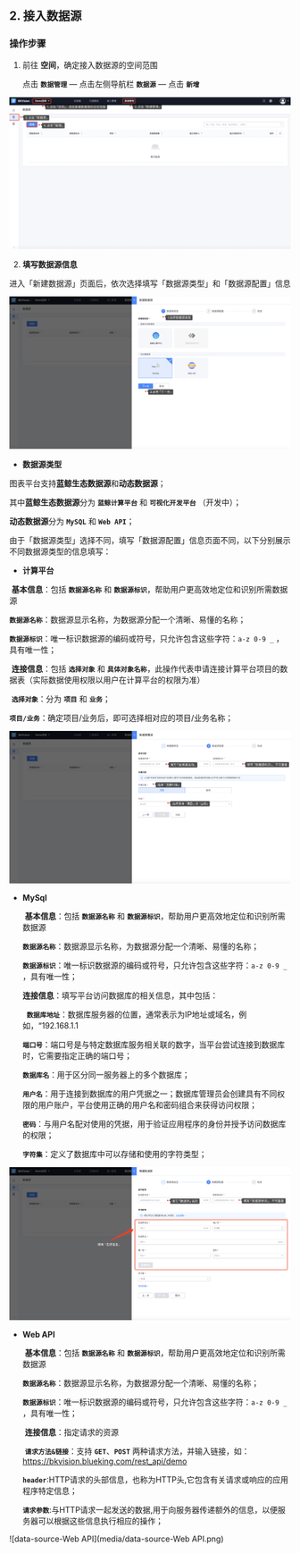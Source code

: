 ## 2. 接入数据源

### 操作步骤

1. 前往 **空间**，确定接入数据源的空间范围

   点击 **`数据管理`** — 点击左侧导航栏  **`数据源`** — 点击 **`新增`**


![Create-data-source1](media/Create-data-source1.png)

2. **填写数据源信息**

进入「新建数据源」页面后，依次选择填写「数据源类型」和「数据源配置」信息

![Select-data-source](media/Select-data-source.png)

-  **数据源类型**

  图表平台支持**蓝鲸生态数据源**和**动态数据源**；

  其中**蓝鲸生态数据源**分为 **`蓝鲸计算平台`** 和 **`可视化开发平台`** （开发中）；

  **动态数据源**分为 **`MySQL`** 和 **`Web API`**；

由于「数据源类型」选择不同，填写「数据源配置」信息页面不同，以下分别展示不同数据源类型的信息填写：

- **计算平台**

​          **基本信息**：包括 **`数据源名称`** 和 **`数据源标识`**，帮助用户更高效地定位和识别所需数据源

​                 **`数据源名称`**：数据源显示名称，为数据源分配一个清晰、易懂的名称；

​                 **`数据源标识`**：唯一标识数据源的编码或符号，只允许包含这些字符：`a-z 0-9 _` ，具有唯一性；

​          **连接信息**：包括 **`选择对象`** 和 **`具体对象名称`**，此操作代表申请连接计算平台项目的数据表（实际数据使用权限以用户在计算平台的权限为准）

​                 **`选择对象`**：分为 **`项目`** 和 **`业务`**；

​                 **`项目/业务`**：确定项目/业务后，即可选择相对应的项目/业务名称；

![data-source-BKBase](media/data-source-BKBase.png)

- **MySql**

  ​      **基本信息**：包括 **`数据源名称`** 和 **`数据源标识`**，帮助用户更高效地定位和识别所需数据源

  ​              **`数据源名称`**：数据源显示名称，为数据源分配一个清晰、易懂的名称；
  
  ​              **`数据源标识`**：唯一标识数据源的编码或符号，只允许包含这些字符：`a-z 0-9 _` ，具有唯一性；
  
  ​      **连接信息**：填写平台访问数据库的相关信息，其中包括：
  
  ​               **` 数据库地址`**：数据库服务器的位置，通常表示为IP地址或域名，例如，“192.168.1.1
  
  ​               **`端口号`**：端口号是与特定数据库服务相关联的数字，当平台尝试连接到数据库时，它需要指定正确的端口号；
  
  ​               **`数据库名`**：用于区分同一服务器上的多个数据库；
  
  ​               **`用户名`**：用于连接到数据库的用户凭据之一；数据库管理员会创建具有不同权限的用户账户，平台使用正确的用户名和密码组合来获得访问权限；
  
  ​               **`密码`**：与用户名配对使用的凭据，用于验证应用程序的身份并授予访问数据库的权限；
  
  ​               **`字符集`**：定义了数据库中可以存储和使用的字符类型；

![data-source-MySql](media/data-source-MySql.png)

- **Web API**

  ​       **基本信息**：包括 **`数据源名称`** 和 **`数据源标识`**，帮助用户更高效地定位和识别所需数据源

  ​              **`数据源名称`**：数据源显示名称，为数据源分配一个清晰、易懂的名称；
  
  ​              **`数据源标识`**：唯一标识数据源的编码或符号，只允许包含这些字符：`a-z 0-9 _` ，具有唯一性；
  
  ​       **连接信息**：指定请求的资源
  
  ​              **`请求方法&链接`**：支持 **`GET`**、**`POST`** 两种请求方法，并输入链接，如：https://bkvision.blueking.com/rest_api/demo
  
  ​              **`header`**:HTTP请求的头部信息，也称为HTTP头,它包含有关请求或响应的应用程序特定信息；
  
  ​              **`请求参数`**:与HTTP请求一起发送的数据,用于向服务器传递额外的信息，以便服务器可以根据这些信息执行相应的操作；

![data-source-Web API](media/data-source-Web API.png)

